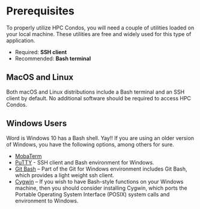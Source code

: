 # Prerequisites

To properly utilize HPC Condos, you will need a couple of utilities loaded on your local machine. These utilities are free and widely used for this type of application.

* Required: **SSH client**
* Recommended: **Bash terminal**

## MacOS and Linux

Both macOS and Linux distributions include a Bash terminal and an SSH client by default. No additional software should be required to access HPC Condos.

## Windows Users

Word is Windows 10 has a Bash shell. Yay!! If you are using an older version of Windows, you have the following options, among others for sure.

* [MobaTerm](https://mobaxterm.mobatek.net)
* [PuTTY](http://www.chiark.greenend.org.uk/~sgtatham/putty/) - SSH client and Bash environment for Windows.
* [Git Bash](https://git-scm.com/download/win) – Part of the Git for Windows environment includes Git Bash, which provides a light weight ssh client.
* [Cygwin](http://www.cygwin.com) – If you wish to have Bash-style functions on your Windows machine, then you should consider installing Cygwin, which ports the Portable Operating System Interface \(POSIX\) system calls and environment to Windows.
